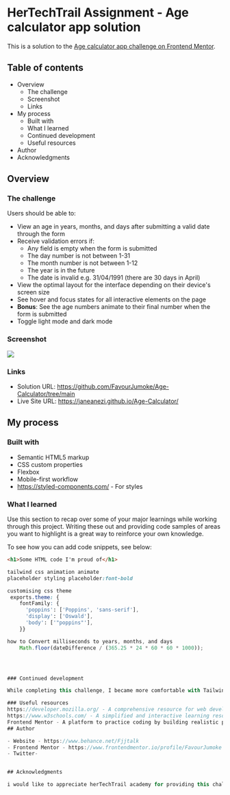 # HerTechTrail Assignment - Age calculator app solution

This is a solution to the [Age calculator app challenge on Frontend Mentor](https://www.frontendmentor.io/challenges/age-calculator-app-dF9DFFpj-Q). 
## Table of contents

- Overview
  - The challenge
  - Screenshot
  - Links
- My process
  - Built with
  - What I learned
  - Continued development
  - Useful resources
- Author
- Acknowledgments

## Overview

### The challenge

Users should be able to:

- View an age in years, months, and days after submitting a valid date through the form
- Receive validation errors if:
  - Any field is empty when the form is submitted
  - The day number is not between 1-31
  - The month number is not between 1-12
  - The year is in the future
  - The date is invalid e.g. 31/04/1991 (there are 30 days in April)
- View the optimal layout for the interface depending on their device's screen size
- See hover and focus states for all interactive elements on the page
- **Bonus**: See the age numbers animate to their final number when the form is submitted
- Toggle light mode and dark mode

### Screenshot

![](./images/solution.png)


### Links

- Solution URL: https://github.com/FavourJumoke/Age-Calculator/tree/main
- Live Site URL: https://janeanezi.github.io/Age-Calculator/

## My process

### Built with

- Semantic HTML5 markup
- CSS custom properties
- Flexbox
- Mobile-first workflow
- https://styled-components.com/ - For styles


### What I learned

Use this section to recap over some of your major learnings while working through this project. Writing these out and providing code samples of areas you want to highlight is a great way to reinforce your own knowledge.

To see how you can add code snippets, see below:

```html
<h1>Some HTML code I'm proud of</h1>
```
```css
tailwind css animation animate
placeholder styling placeholder:font-bold

customising css theme
 exports.theme: {
    fontFamily: {
      'poppins': ['Poppins', 'sans-serif'],
      'display': ['Oswald'],
      'body': ['"poppins"'],
    }}
```
```js
how to Convert milliseconds to years, months, and days
    Math.floor(dateDifference / (365.25 * 24 * 60 * 60 * 1000));




### Continued development

While completing this challenge, I became more comfortable with Tailwind css To further enhance my skills, I plan to explore more advanced JavaScript concepts, improve the user interface, and ensure the application is responsive across various devices. 

### Useful resources
https://developer.mozilla.org/ - A comprehensive resource for web developers.
https://www.w3schools.com/ - A simplified and interactive learning resourse for web developers.
Frontend Mentor - A platform to practice coding by building realistic projects.
## Author

- Website - https://www.behance.net/Fjjtalk
- Frontend Mentor - https://www.frontendmentor.io/profile/FavourJumoke
- Twitter- 


## Acknowledgments

i would like to appreciate herTechTrail academy for providing this challenging project, this project helped developed my coding skills. and i want to send a Special thanks to my coaches.
